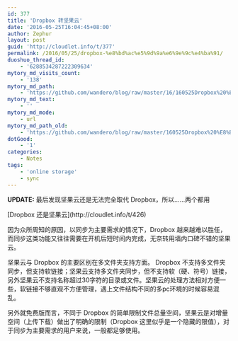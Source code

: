 ```yaml
---
id: 377
title: 'Dropbox 转坚果云'
date: '2016-05-25T16:04:45+08:00'
author: Zephur
layout: post
guid: 'http://cloudlet.info/t/377'
permalink: /2016/05/25/dropbox-%e8%bd%ac%e5%9d%9a%e6%9e%9c%e4%ba%91/
duoshuo_thread_id:
    - '6288534287222309634'
mytory_md_visits_count:
    - '138'
mytory_md_path:
    - 'https://github.com/wandero/blog/raw/master/16/160525Dropbox%20%E8%BD%AC%E5%9D%9A%E6%9E%9C%E4%BA%91.md'
mytory_md_text:
    - ''
mytory_md_mode:
    - url
mytory_md_path_old:
    - 'https://github.com/wandero/blog/raw/master/160525Dropbox%20%E8%BD%AC%E5%9D%9A%E6%9E%9C%E4%BA%91.md'
dotGood:
    - '1'
categories:
    - Notes
tags:
    - 'online storage'
    - sync
---
```


**UPDATE:** 最后发现坚果云还是无法完全取代 Dropbox，所以……两个都用 

<!-- more -->[Dropbox 还是坚果云](http://cloudlet.info/t/426)

因为众所周知的原因，以同步为主要需求的情况下，Dropbox 越来越难以胜任，而同步这类功能又往往需要在开机后短时间内完成，无奈转用墙内口碑不错的坚果云。

坚果云与 Dropbox 的主要区别在多文件夹支持方面。 Dropbox 不支持多文件夹同步，但支持软链接；坚果云支持多文件夹同步，但不支持软（硬、符号）链接，另外坚果云不支持名称超过30字符的目录或文件。坚果云的处理方法相对方便一些，软链接不够直观不方便管理，遇上文件结构不同的多pc环境的时候容易混乱。

另外就免费版而言，不同于 Dropbox 的简单限制文件总量空间，坚果云是对增量空间（上传下载）做出了明确的限制（Dropbox 这里似乎是一个隐藏的限值），对于同步为主要需求的用户来说，一般都足够使用。